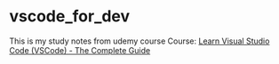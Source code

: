 # vscode_for_dev

This is my study notes from udemy course Course: [Learn Visual Studio Code (VSCode) - The Complete Guide](https://www.udemy.com/course/learn-visual-studio-code-vscode-course/)

